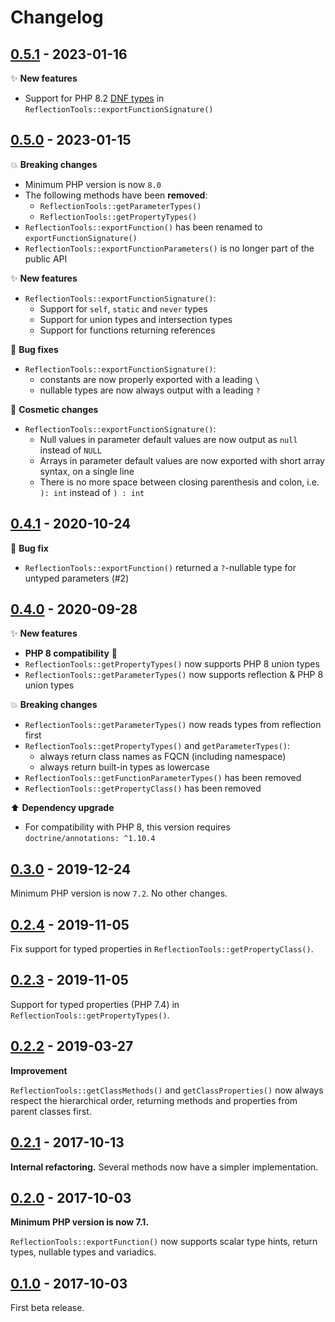 # Changelog

## [0.5.1](https://github.com/brick/reflection/releases/tag/0.5.1) - 2023-01-16

✨ **New features**

- Support for PHP 8.2 [DNF types](https://wiki.php.net/rfc/dnf_types) in `ReflectionTools::exportFunctionSignature()`

## [0.5.0](https://github.com/brick/reflection/releases/tag/0.5.0) - 2023-01-15

💥 **Breaking changes**

- Minimum PHP version is now `8.0`
- The following methods have been **removed**:
  - `ReflectionTools::getParameterTypes()`
  - `ReflectionTools::getPropertyTypes()`
- `ReflectionTools::exportFunction()` has been renamed to `exportFunctionSignature()`
- `ReflectionTools::exportFunctionParameters()` is no longer part of the public API

✨ **New features**

- `ReflectionTools::exportFunctionSignature()`:
  - Support for `self`, `static` and `never` types
  - Support for union types and intersection types
  - Support for functions returning references

🐛 **Bug fixes**

- `ReflectionTools::exportFunctionSignature()`:
  - constants are now properly exported with a leading `\`
  - nullable types are now always output with a leading `?`

💄 **Cosmetic changes**

- `ReflectionTools::exportFunctionSignature()`:
  - Null values in parameter default values are now output as `null` instead of `NULL`
  - Arrays in parameter default values are now exported with short array syntax, on a single line
  - There is no more space between closing parenthesis and colon, i.e. `): int` instead of `) : int`

## [0.4.1](https://github.com/brick/reflection/releases/tag/0.4.1) - 2020-10-24

🐛 **Bug fix**

- `ReflectionTools::exportFunction()` returned a `?`-nullable type for untyped parameters (#2)

## [0.4.0](https://github.com/brick/reflection/releases/tag/0.4.0) - 2020-09-28

✨ **New features**

- **PHP 8 compatibility** 🚀
- `ReflectionTools::getPropertyTypes()` now supports PHP 8 union types
- `ReflectionTools::getParameterTypes()` now supports reflection & PHP 8 union types

💥 **Breaking changes**

- `ReflectionTools::getParameterTypes()` now reads types from reflection first
- `ReflectionTools::getPropertyTypes()` and `getParameterTypes()`:
    - always return class names as FQCN (including namespace)
    - always return built-in types as lowercase
- `ReflectionTools::getFunctionParameterTypes()` has been removed
- `ReflectionTools::getPropertyClass()` has been removed

⬆️ **Dependency upgrade**

- For compatibility with PHP 8, this version requires `doctrine/annotations: ^1.10.4`

## [0.3.0](https://github.com/brick/reflection/releases/tag/0.3.0) - 2019-12-24

Minimum PHP version is now `7.2`. No other changes.

## [0.2.4](https://github.com/brick/reflection/releases/tag/0.2.4) - 2019-11-05

Fix support for typed properties in `ReflectionTools::getPropertyClass()`.

## [0.2.3](https://github.com/brick/reflection/releases/tag/0.2.3) - 2019-11-05

Support for typed properties (PHP 7.4) in `ReflectionTools::getPropertyTypes()`.

## [0.2.2](https://github.com/brick/reflection/releases/tag/0.2.2) - 2019-03-27

**Improvement**

`ReflectionTools::getClassMethods()` and `getClassProperties()` now always respect the hierarchical order, returning methods and properties from parent classes first.

## [0.2.1](https://github.com/brick/reflection/releases/tag/0.2.1) - 2017-10-13

**Internal refactoring.** Several methods now have a simpler implementation.

## [0.2.0](https://github.com/brick/reflection/releases/tag/0.2.0) - 2017-10-03

**Minimum PHP version is now 7.1.**

`ReflectionTools::exportFunction()` now supports scalar type hints, return types, nullable types and variadics.

## [0.1.0](https://github.com/brick/reflection/releases/tag/0.1.0) - 2017-10-03

First beta release.

